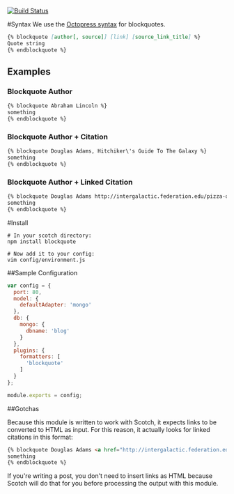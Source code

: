 [![Build Status](https://travis-ci.org/ben-ng/blockquote.png)](https://travis-ci.org/ben-ng/blockquote)

#Syntax
We use the [Octopress syntax](http://octopress.org/docs/plugins/blockquote) for blockquotes.

```md
{% blockquote [author[, source]] [link] [source_link_title] %}
Quote string
{% endblockquote %}
```

## Examples

### Blockquote Author
```md
{% blockquote Abraham Lincoln %}
something
{% endblockquote %}
```

### Blockquote Author + Citation
```md
{% blockquote Douglas Adams, Hitchiker\'s Guide To The Galaxy %}
something
{% endblockquote %}
```

### Blockquote Author + Linked Citation
```md
{% blockquote Douglas Adams http://intergalactic.federation.edu/pizza-offer Pizza Offer %}
something
{% endblockquote %}
```

#Install
```
# In your scotch directory:
npm install blockquote

# Now add it to your config:
vim config/environment.js
```

##Sample Configuration
```js
var config = {
  port: 80,
  model: {
    defaultAdapter: 'mongo'
  },
  db: {
    mongo: {
      dbname: 'blog'
    }
  },
  plugins: {
    formatters: [
      'blockquote'
    ]
  }
};

module.exports = config;
```

##Gotchas

Because this module is written to work with Scotch, it expects links to be converted to HTML as input. For this reason, it actually looks for linked citations in this format:

```md
{% blockquote Douglas Adams <a href="http://intergalactic.federation.edu/pizza-offer">http://intergalactic.federation.edu/pizza-offer</a> Pizza Offer %}
something
{% endblockquote %}
```

If you're writing a post, you don't need to insert links as HTML because Scotch will do that for you before processing the output with this module.
